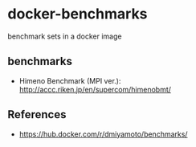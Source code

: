# docker-benchmarks
benchmark sets in a docker image


## benchmarks
- Himeno Benchmark (MPI ver.): http://accc.riken.jp/en/supercom/himenobmt/


## References
- https://hub.docker.com/r/dmiyamoto/benchmarks/
